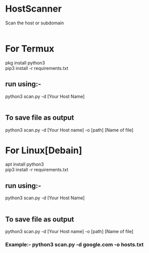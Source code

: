 # HostScanner<br />
Scan the host or subdomain<br />
<br />
# For Termux<br />
pkg install python3<br />
pip3 install -r requirements.txt<br />
## run using:-<br />
python3 scan.py -d [Your Host Name]<br />
<br />
## To save file as output<br />
python3 scan.py  -d [Your Host name] -o [path] [Name of file]<br />

# For Linux[Debain]<br />
apt install python3<br />
pip3 install -r requirements.txt<br />
## run using:-<br />
python3 scan.py -d [Your Host Name]<br />
<br />
## To save file as output<br />
python3 scan.py  -d [Your Host name] -o [path] [Name of file]<br />

### Example:- python3 scan.py -d google.com -o hosts.txt
